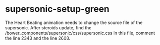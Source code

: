 # supersonic-setup-green

The Heart Beating animation needs to change the source file of the supersonic.
After steroids update, find the /bower_components/supersonic/css/supersonic.css
In this file, comment the line 2343 and the line 2603.
